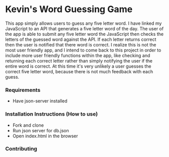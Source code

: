 # Kevin's Word Guessing Game
This app simply allows users to guess any five letter word.  I have linked my JavaScript to an API that generates a five letter word of the day. The user of the app is able to submit any five letter word the JavaScript then checks the letters of the guessed word against the API. If each letter returns correct then the user is notified that there word is correct. I realize this is not the most user friendly app, and I intend to come back to this project in order to include more user friendly functions within the app, like checking and returning each correct letter rather than simply notifying the user if the entire word is correct. At this time it's very unlikely a user guesses the correct five letter word, because there is not much feedback with each guess. 

### Requirements
* Have json-server installed

### Installation Instructions (How to use)
* Fork and clone
* Run json server for db.json
* Open index.html in the browser

### Contributing

